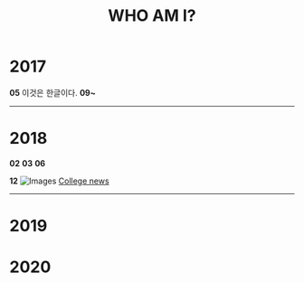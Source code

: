 ﻿---
title:	"WHO AM I?"
permalink: /about/
---

# 2017
**05**
이것은 한글이다.
**09~**
- - -
# 2018
**02**
**03**
**06**

**12**
![Images](https://wfile.kookmin.ac.kr/files-v2/14.jpg?type=image&id=f356a75078fec3aad9b370cb9f28a6da)
[College news](https://www.kookmin.ac.kr/site/ecampus/new/people/2637)
- - -
# 2019
# 2020
